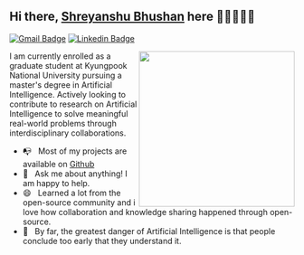 ## Hi there, [Shreyanshu Bhushan](https://shreyanshu09.me) here 👋🏼👨🏻‍💻

[![Gmail Badge](https://img.shields.io/badge/-Gmail-c14438?style=flat&logo=Gmail&logoColor=white)](mailto:shreyanshubhushan@gmail.com "Connect via Email")
[![Linkedin Badge](https://img.shields.io/badge/-LinkedIn-0072b1?style=flat&logo=Linkedin&logoColor=white)](https://www.linkedin.com/in/shreyanshu09/ "Connect on LinkedIn")

<a href="https://shreyanshu09.me/"><img src="https://github.com/shreyanshu09/raw/master/etc/hand_v.png" align="right" height="275" /></a>

I am currently enrolled as a graduate student at Kyungpook National University pursuing a master's degree in Artificial Intelligence. Actively looking to contribute to research on Artificial Intelligence to solve meaningful real-world problems through interdisciplinary collaborations. 

- 📭 &nbsp; Most of my projects are available on [Github](https://github.com/shreyanshu09?tab=repositories)
- 💬 &nbsp; Ask me about anything! I am happy to help.
- 😄 &nbsp; Learned a lot from the open-source community and i love how collaboration and knowledge sharing happened through open-source.
- 👾 &nbsp; By far, the greatest danger of Artificial Intelligence is that people conclude too early that they understand it.


<!---
shreyanshu09/shreyanshu09 is a ✨ special ✨ repository because its `README.md` (this file) appears on your GitHub profile.
You can click the Preview link to take a look at your changes.
--->
